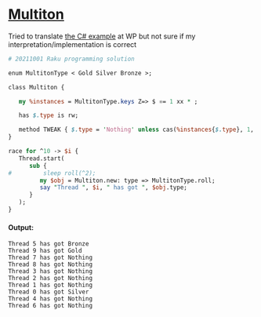 [1]: https://rosettacode.org/wiki/Multiton

# [Multiton][1]

Tried to translate [the C# example](https://wikipedia.org/wiki/Multiton_pattern#Implementations) at WP but not sure if my  interpretation/implementation is correct

```perl
# 20211001 Raku programming solution 

enum MultitonType < Gold Silver Bronze >;

class Multiton { 

   my %instances = MultitonType.keys Z=> $ ⚛= 1 xx * ;

   has $.type is rw; 

   method TWEAK { $.type = 'Nothing' unless cas(%instances{$.type}, 1, 0) }
}

race for ^10 -> $i {
   Thread.start(
      sub {
#         sleep roll(^2);
         my $obj = Multiton.new: type => MultitonType.roll;
         say "Thread ", $i, " has got ", $obj.type;
      }
   );
}
```

#### Output:
```
Thread 5 has got Bronze
Thread 9 has got Gold
Thread 7 has got Nothing
Thread 8 has got Nothing
Thread 3 has got Nothing
Thread 2 has got Nothing
Thread 1 has got Nothing
Thread 0 has got Silver
Thread 4 has got Nothing
Thread 6 has got Nothing
```
